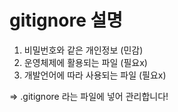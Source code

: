 # gitignore 설명

1. 비밀번호와 같은 개인정보 (민감)
2. 운영체제에 활용되는 파일 (필요x)
3. 개발언어에 따라 사용되는 파일 (필요x)

=> .gitignore 라는 파일에 넣어 관리합니다!